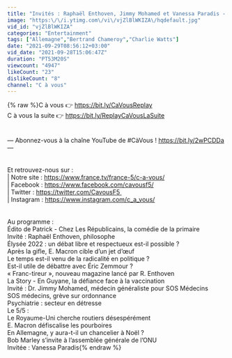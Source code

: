 ```yaml
---
title: "Invités : Raphaël Enthoven, Jimmy Mohamed et Vanessa Paradis - C à Vous - 27\/09\/2021"
image: "https:\/\/i.ytimg.com\/vi\/vjZlBlWKIZA\/hqdefault.jpg"
vid_id: "vjZlBlWKIZA"
categories: "Entertainment"
tags: ["Allemagne","Bertrand Chameroy","Charlie Watts"]
date: "2021-09-29T08:56:12+03:00"
vid_date: "2021-09-28T15:06:47Z"
duration: "PT53M20S"
viewcount: "4947"
likeCount: "23"
dislikeCount: "8"
channel: "C à vous"
---
```

{% raw %}C à vous 👉 <a rel="nofollow" target="blank" href="https://bit.ly/CaVousReplay">https://bit.ly/CaVousReplay</a><br />C à vous la suite 👉 <a rel="nofollow" target="blank" href="https://bit.ly/ReplayCaVousLaSuite">https://bit.ly/ReplayCaVousLaSuite</a><br /><br /><br />— Abonnez-vous à la chaîne YouTube de #CàVous ! <a rel="nofollow" target="blank" href="https://bit.ly/2wPCDDa">https://bit.ly/2wPCDDa</a> —<br /><br /><br />Et retrouvez-nous sur :<br />| Notre site : <a rel="nofollow" target="blank" href="https://www.france.tv/france-5/c-a-vous/">https://www.france.tv/france-5/c-a-vous/</a><br />| Facebook : <a rel="nofollow" target="blank" href="https://www.facebook.com/cavousf5/">https://www.facebook.com/cavousf5/</a><br />| Twitter : <a rel="nofollow" target="blank" href="https://twitter.com/CavousF5 ">https://twitter.com/CavousF5 </a><br />| Instagram : <a rel="nofollow" target="blank" href="https://www.instagram.com/c_a_vous/">https://www.instagram.com/c_a_vous/</a><br /><br /><br />Au programme :<br />Édito de Patrick - Chez Les Républicains, la comédie de la primaire<br />Invité : Raphaël Enthoven, philosophe<br />Élysée 2022 : un débat libre et respectueux est-il possible ?<br />Après la gifle, E. Macron cible d’un jet d’œuf<br />Le temps est-il venu de la radicalité en politique ?<br />Est-il utile de débattre avec Éric Zemmour ?<br />« Franc-tireur », nouveau magazine lancé par R. Enthoven<br />La Story - En Guyane, la défiance face à la vaccination<br />Invité : Dr. Jimmy Mohamed, médecin généraliste pour SOS Médecins<br />SOS médecins, grève sur ordonnance<br />Psychiatrie : secteur en détresse<br />Le 5/5 :<br />Le Royaume-Uni cherche routiers désespérément<br />E. Macron défiscalise les pourboires<br />En Allemagne, y aura-t-il un chancelier à Noël ?<br />Bob Marley s’invite à l’assemblée générale de l’ONU<br />Invitée : Vanessa Paradis{% endraw %}
